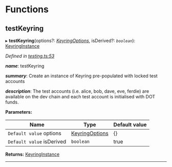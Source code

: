 

# Functions

<a id="testkeyring"></a>

##  testKeyring

▸ **testKeyring**(options?: *[KeyringOptions](_types_.md#keyringoptions)*, isDerived?: *`boolean`*): [KeyringInstance](../interfaces/_types_.keyringinstance.md)

*Defined in [testing.ts:53](https://github.com/polkadot-js/common/blob/2e757ff/packages/keyring/src/testing.ts#L53)*

*__name__*: testKeyring

*__summary__*: Create an instance of Keyring pre-populated with locked test accounts

*__description__*: The test accounts (i.e. alice, bob, dave, eve, ferdie) are available on the dev chain and each test account is initialised with DOT funds.

**Parameters:**

| Name | Type | Default value |
| ------ | ------ | ------ |
| `Default value` options | [KeyringOptions](_types_.md#keyringoptions) |  {} |
| `Default value` isDerived | `boolean` | true |

**Returns:** [KeyringInstance](../interfaces/_types_.keyringinstance.md)

___

